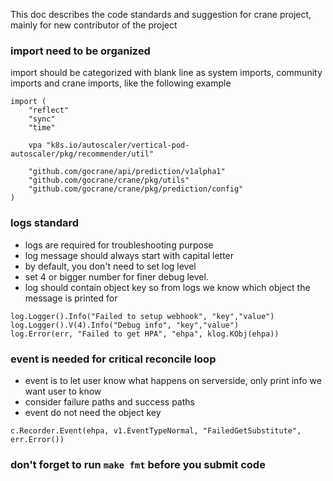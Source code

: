 This doc describes the code standards and suggestion for crane project, mainly for new contributor of the project
### import need to be organized
import should be categorized with blank line as system imports, community imports and crane imports, like the following example
```
import (
	"reflect"
	"sync"
	"time"

	vpa "k8s.io/autoscaler/vertical-pod-autoscaler/pkg/recommender/util"
	
	"github.com/gocrane/api/prediction/v1alpha1"
	"github.com/gocrane/crane/pkg/utils"
	"github.com/gocrane/crane/pkg/prediction/config"
)
```

### logs standard
- logs are required for troubleshooting purpose
- log message should always start with capital letter
- by default, you don't need to set log level
- set 4 or bigger number for finer debug level.
- log should contain object key so from logs we know which object the message is printed for
```
log.Logger().Info("Failed to setup webhook", "key","value")
log.Logger().V(4).Info("Debug info", "key","value")
log.Error(err, "Failed to get HPA", "ehpa", klog.KObj(ehpa))
```
### event is needed for critical reconcile loop
- event is to let user know what happens on serverside, only print info we want user to know
- consider failure paths and success paths
- event do not need the object key
```
c.Recorder.Event(ehpa, v1.EventTypeNormal, "FailedGetSubstitute", err.Error())
```
### don't forget to run `make fmt` before you submit code